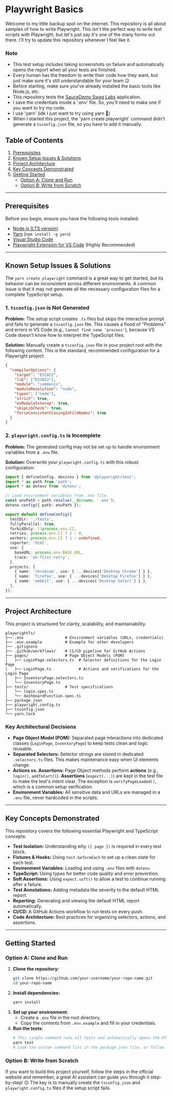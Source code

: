 # Playwright Basics

Welcome to my little backup spot on the internet. This repository is all about samples of how to write Playwright. This isn't the perfect way to write test scripts with Playwright, but let's just say it's one of the many forms out there. I'll try to update this repository whenever I feel like it.

### Note
- This test setup includes taking screenshots on failure and automatically opens the report when all your tests are finished.
- Every human has the freedom to write their code how they want, but just make sure it's still understandable for your team 😉
- Before starting, make sure you've already installed the basic tools like Node.js, etc.
- This repository tests the [SauceDemo Swag Labs](https://www.saucedemo.com/) application.
- I save the credentials inside a '.env' file. So, you'll need to make one if you want to try my code.
- I use 'yarn' (idk I just want to try using yarn 🤣)
- When I started this project, the 'yarn create playwright' command didn't generate a `tsconfig.json` file, so you have to add it manually.

## Table of Contents

1.  [Prerequisites](#prerequisites)
2.  [Known Setup Issues & Solutions](#known-setup-issues--solutions)
3.  [Project Architecture](#project-architecture)
4.  [Key Concepts Demonstrated](#key-concepts-demonstrated)
5.  [Getting Started](#getting-started)
    - [Option A: Clone and Run](#option-a-clone-and-run)
    - [Option B: Write from Scratch](#option-b-write-from-scratch)

---

## Prerequisites

Before you begin, ensure you have the following tools installed:
- [Node.js (LTS version)](https://nodejs.org/)
- [Yarn](https://yarnpkg.com/) (`npm install -g yarn`)
- [Visual Studio Code](https://code.visualstudio.com/)
- [Playwright Extension for VS Code](https://marketplace.visualstudio.com/items?itemName=ms-playwright.playwright) (Highly Recommended)

---

## Known Setup Issues & Solutions

The `yarn create playwright` command is a great way to get started, but its behavior can be inconsistent across different environments. A common issue is that it may not generate all the necessary configuration files for a complete TypeScript setup.

### 1. `tsconfig.json` is Not Generated

**Problem:** The setup script creates `.ts` files but skips the interactive prompt and fails to generate a `tsconfig.json` file. This causes a flood of "Problems" and errors in VS Code (e.g., `Cannot find name 'process'`), because VS Code doesn't know how to interpret the TypeScript files.

**Solution:** Manually create a `tsconfig.json` file in your project root with the following content. This is the standard, recommended configuration for a Playwright project.

```json
{
  "compilerOptions": {
    "target": "ES2022",
    "lib": ["ES2022"],
    "module": "commonjs",
    "moduleResolution": "node",
    "types": ["node"],
    "strict": true,
    "esModuleInterop": true,
    "skipLibCheck": true,
    "forceConsistentCasingInFileNames": true
  }
}
```

### 2. `playwright.config.ts` is Incomplete

**Problem:** The generated config may not be set up to handle environment variables from a `.env` file.

**Solution:** Overwrite your `playwright.config.ts` with this robust configuration:

```typescript
import { defineConfig, devices } from '@playwright/test';
import * as path from 'path';
import * as dotenv from 'dotenv';

// Load environment variables from .env file
const envPath = path.resolve(__dirname, '.env');
dotenv.config({ path: envPath });

export default defineConfig({
  testDir: './tests',
  fullyParallel: true,
  forbidOnly: !!process.env.CI,
  retries: process.env.CI ? 2 : 0,
  workers: process.env.CI ? 1 : undefined,
  reporter: 'html',
  use: {
    baseURL: process.env.BASE_URL,
    trace: 'on-first-retry',
  },
  projects: [
    { name: 'chromium', use: { ...devices['Desktop Chrome'] } },
    { name: 'firefox', use: { ...devices['Desktop Firefox'] } },
    { name: 'webkit', use: { ...devices['Desktop Safari'] } },
  ],
});
```

---

## Project Architecture

This project is structured for clarity, scalability, and maintainability.

```
playwrightTs/
├── .env                  # Environment variables (URLs, credentials)
├── .env.example          # Example for other developers
├── .gitignore
├── .github/workflows/    # CI/CD pipeline for GitHub Actions
├── pages/                # Page Object Models (POM)
│   ├── LoginPage.selectors.ts  # Selector definitions for the Login Page
│   ├── LoginPage.ts            # Actions and verifications for the Login Page
│   ├── InventoryPage.selectors.ts
│   └── InventoryPage.ts
├── tests/                # Test specifications
│   └── login.spec.ts
│   └── dashboardFunction.spec.ts
├── package.json
├── playwright.config.ts
├── tsconfig.json
└── yarn.lock
```

### Key Architectural Decisions

*   **Page Object Model (POM):** Separated page interactions into dedicated classes (`LoginPage`, `InventoryPage`) to keep tests clean and logic reusable.
*   **Separated Selectors:** Selector strings are stored in dedicated `.selectors.ts` files. This makes maintenance easy when UI elements change.
*   **Actions vs. Assertions:** Page Object methods perform **actions** (e.g., `login()`, `addToCart()`). **Assertions** (`expect(...)`) are kept in the test file to make the test's intent clear. The exception is `verifyPageLoaded()`, which is a common setup verification.
*   **Environment Variables:** All sensitive data and URLs are managed in a `.env` file, never hardcoded in the scripts.

---

## Key Concepts Demonstrated

This repository covers the following essential Playwright and TypeScript concepts:

-   **Test Isolation:** Understanding why `({ page })` is required in every test block.
-   **Fixtures & Hooks:** Using `test.beforeEach` to set up a clean state for each test.
-   **Environment Variables:** Loading and using `.env` files with `dotenv`.
-   **TypeScript:** Using types for better code quality and error prevention.
-   **Soft Assertions:** Using `expect.soft()` to allow a test to continue running after a failure.
-   **Test Annotations:** Adding metadata like severity to the default HTML report.
-   **Reporting:** Generating and viewing the default HTML report automatically.
-   **CI/CD:** A GitHub Actions workflow to run tests on every push.
-   **Code Architecture:** Best practices for organizing selectors, actions, and assertions.

---

## Getting Started

### Option A: Clone and Run

1.  **Clone the repository:**
    ```bash
    git clone https://github.com/your-username/your-repo-name.git
    cd your-repo-name
    ```
2.  **Install dependencies:**
    ```bash
    yarn install
    ```
3.  **Set up your environment:**
    -   Create a `.env` file in the root directory.
    -   Copy the contents from `.env.example` and fill in your credentials.
4.  **Run the tests:**
    ```bash
    # This single command runs all tests and automatically opens the HTML report
    yarn test
    # Look the custom command list in the package.json file, or follow the command list from official website
    ```

### Option B: Write from Scratch

If you want to build this project yourself, follow the steps in the official website and remember, a great AI assistant can guide you through it step-by-step! 😉 The key is to manually create the `tsconfig.json` and `playwright.config.ts` files if the setup script fails.